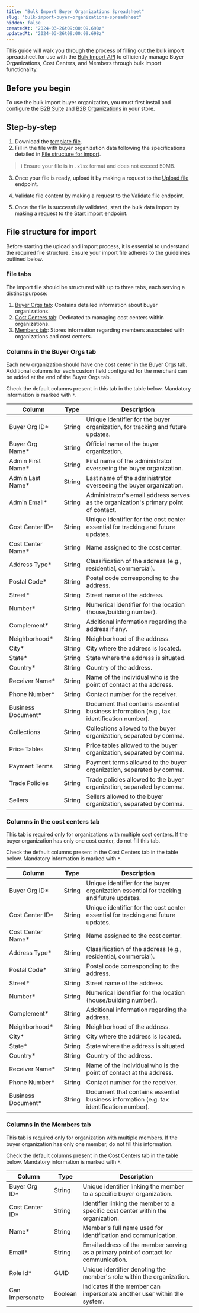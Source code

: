 ```yaml
---
title: "Bulk Import Buyer Organizations Spreadsheet"
slug: "bulk-import-buyer-organizations-spreadsheet"
hidden: false
createdAt: "2024-03-26t09:00:09.698z"
updatedAt: "2024-03-26t09:00:09.698z"
---
```


This guide will walk you through the process of filling out the bulk import spreadsheet for use with the [Bulk Import API](https://developers.vtex.com/docs/api-reference/buyer-organizations) to efficiently manage Buyer Organizations, Cost Centers, and Members through bulk import functionality.

## Before you begin

To use the bulk import buyer organization, you must first install and configure the [B2B Suite](https://developers.vtex.com/docs/apps/vtex.b2b-suite) and [B2B Organizations](https://developers.vtex.com/docs/apps/vtex.b2b-organizations) in your store.

## Step-by-step

1. Download the [template file](https://io.vtex.com.br/b2b-bulk-import/b2b-bulk-import-template.xlsx).
2. Fill in the file with buyer organization data following the specifications detailed in [File structure for import](#file-structure-for-import).

  >ℹ Ensure your file is in `.xlsx` format and does not exceed 50MB.

3. Once your file is ready, upload it by making a request to the [Upload file](https://developers.vtex.com/docs/api-reference/buyer-organizations#post-/api/b2b/import/buyer-orgs) endpoint.

4. Validate file content by making a request to the [Validate file](https://developers.vtex.com/docs/api-reference/buyer-organizations#post-/api/b2b/import/buyer-orgs/validate/-importId-) endpoint.

5. Once the file is successfully validated, start the bulk data import by making a request to the [Start import](https://developers.vtex.com/docs/api-reference/buyer-organizations#post-/api/b2b/import/buyer-orgs/-importId-) endpoint.

## File structure for import

Before starting the upload and import process, it is essential to understand the required file structure. Ensure your import file adheres to the guidelines outlined below.

### File tabs

The import file should be structured with up to three tabs, each serving a distinct purpose:

1. [Buyer Orgs tab](#columns-in-the-buyer-orgs-tab): Contains detailed information about buyer organizations.
2. [Cost Centers tab](#columns-in-the-cost-centers-tab): Dedicated to managing cost centers within organizations.
3. [Members tab](#columns-in-the-members-tab): Stores information regarding members associated with organizations and cost centers.

### Columns in the Buyer Orgs tab

Each new organization should have one cost center in the Buyer Orgs tab. Additional columns for each custom field configured for the merchant can be added at the end of the Buyer Orgs tab.

Check the default columns present in this tab in the table below. Mandatory information is marked with `*`.

| Column | Type   | Description |
| - | - | - |
| Buyer Org ID* | String | Unique identifier for the buyer organization, for tracking and future updates. |
| Buyer Org Name* | String | Official name of the buyer organization. |
| Admin First Name* | String | First name of the administrator overseeing the buyer organization. |
| Admin Last Name* | String | Last name of the administrator overseeing the buyer organization. |
| Admin Email* | String | Administrator's email address serves as the organization's primary point of contact. |
| Cost Center ID* | String | Unique identifier for the cost center essential for tracking and future updates. |
| Cost Center Name* | String | Name assigned to the cost center. |
| Address Type* | String | Classification of the address (e.g., residential, commercial). |
| Postal Code* | String | Postal code corresponding to the address. |
| Street* | String | Street name of the address. |
| Number* | String | Numerical identifier for the location (house/building number). |
| Complement* | String | Additional information regarding the address if any. |
| Neighborhood* | String | Neighborhood of the address. |
| City* | String | City where the address is located. |
| State* | String | State where the address is situated. |
| Country* | String | Country of the address. |
| Receiver Name* | String | Name of the individual who is the point of contact at the address. |
| Phone Number* | String | Contact number for the receiver. |
| Business Document* | String | Document that contains essential business information (e.g., tax identification number). |
| Collections | String | Collections allowed to the buyer organization, separated by comma. |
| Price Tables | String | Price tables allowed to the buyer organization, separated by comma. |
| Payment Terms | String | Payment terms allowed to the buyer organization, separated by comma. |
| Trade Policies | String | Trade policies allowed to the buyer organization, separated by comma. |
| Sellers | String | Sellers allowed to the buyer organization, separated by comma. |

### Columns in the cost centers tab

This tab is required only for organizations with multiple cost centers. If the buyer organization has only one cost center, do not fill this tab.

Check the default columns present in the Cost Centers tab in the table below. Mandatory information is marked with `*`.

| Column | Type | Description |
| - | - | - |
| Buyer Org ID* | String | Unique identifier for the buyer organization essential for tracking and future updates. |
| Cost Center ID* | String | Unique identifier for the cost center essential for tracking and future updates. |
| Cost Center Name* | String | Name assigned to the cost center. |
| Address Type* | String | Classification of the address (e.g., residential, commercial). |
| Postal Code* | String | Postal code corresponding to the address. |
| Street* | String | Street name of the address. |
| Number* | String | Numerical identifier for the location (house/building number). |
| Complement* | String | Additional information regarding the address. |
| Neighborhood* | String | Neighborhood of the address. |
| City* | String | City where the address is located. |
| State* | String | State where the address is situated. |
| Country* | String | Country of the address. |
| Receiver Name* | String | Name of the individual who is the point of contact at the address. |
| Phone Number* | String | Contact number for the receiver. |
| Business Document*| String | Document that contains essential business information (e.g. tax identification number). |

### Columns in the Members tab

This tab is required only for organization with multiple members. If the buyer organization has only one member, do not fill this information.

Check the default columns present in the Cost Centers tab in the table below. Mandatory information is marked with `*`.

| Column | Type | Description |
| - | - | - |
| Buyer Org ID* | String | Unique identifier linking the member to a specific buyer organization. |
| Cost Center ID* | String  | Identifier linking the member to a specific cost center within the organization. |
| Name* | String  | Member's full name used for identification and communication. |
| Email* | String  | Email address of the member serving as a primary point of contact for communication. |
| Role Id* | GUID | Unique identifier denoting the member's role within the organization. |
| Can Impersonate | Boolean | Indicates if the member can impersonate another user within the system. |

